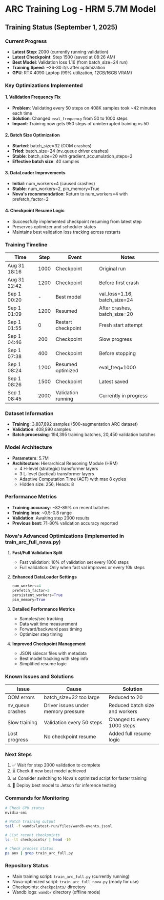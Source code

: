 # ARC Training Log - HRM 5.7M Model

## Training Status (September 1, 2025)

### Current Progress
- **Latest Step**: 2000 (currently running validation)
- **Latest Checkpoint**: Step 1500 (saved at 08:26 AM)
- **Best Model**: Validation loss 1.16 (from batch_size=24 run)
- **Training Speed**: ~26-30 it/s after optimization
- **GPU**: RTX 4090 Laptop (99% utilization, 12GB/16GB VRAM)

### Key Optimizations Implemented

#### 1. Validation Frequency Fix
- **Problem**: Validating every 50 steps on 408K samples took ~42 minutes each time
- **Solution**: Changed `eval_frequency` from 50 to 1000 steps
- **Impact**: Training now gets 950 steps of uninterrupted training vs 50

#### 2. Batch Size Optimization
- **Started**: batch_size=32 (OOM crashes)
- **Tried**: batch_size=24 (nv_queue driver crashes)
- **Stable**: batch_size=20 with gradient_accumulation_steps=2
- **Effective batch size**: 40 samples

#### 3. DataLoader Improvements
- **Initial**: num_workers=4 (caused crashes)
- **Stable**: num_workers=2, pin_memory=True
- **Nova's recommendation**: Return to num_workers=4 with prefetch_factor=2

#### 4. Checkpoint Resume Logic
- Successfully implemented checkpoint resuming from latest step
- Preserves optimizer and scheduler states
- Maintains best validation loss tracking across restarts

### Training Timeline

| Time | Step | Event | Notes |
|------|------|-------|-------|
| Aug 31 18:16 | 1000 | Checkpoint | Original run |
| Aug 31 22:42 | 1200 | Checkpoint | Before first crash |
| Sep 1 00:20 | - | Best model | val_loss=1.16, batch_size=24 |
| Sep 1 01:09 | 1200 | Resumed | After crashes, batch_size=20 |
| Sep 1 01:55 | 0 | Restart checkpoint | Fresh start attempt |
| Sep 1 04:46 | 200 | Checkpoint | Slow progress |
| Sep 1 07:38 | 400 | Checkpoint | Before stopping |
| Sep 1 08:24 | 1200 | Resumed optimized | eval_freq=1000 |
| Sep 1 08:26 | 1500 | Checkpoint | Latest saved |
| Sep 1 08:45 | 2000 | Validation running | Currently in progress |

### Dataset Information
- **Training**: 3,887,892 samples (500-augmentation ARC dataset)
- **Validation**: 408,990 samples
- **Batch processing**: 194,395 training batches, 20,450 validation batches

### Model Architecture
- **Parameters**: 5.7M
- **Architecture**: Hierarchical Reasoning Module (HRM)
  - 4 H-level (strategic) transformer layers
  - 3 L-level (tactical) transformer layers
  - Adaptive Computation Time (ACT) with max 8 cycles
  - Hidden size: 256, Heads: 8

### Performance Metrics
- **Training accuracy**: ~82-89% on recent batches
- **Training loss**: ~0.5-0.8 range
- **Validation**: Awaiting step 2000 results
- **Previous best**: 71-80% validation accuracy reported

### Nova's Advanced Optimizations (Implemented in train_arc_full_nova.py)

1. **Fast/Full Validation Split**
   - Fast validation: 10% of validation set every 1000 steps
   - Full validation: Only when fast val improves or every 10k steps
   
2. **Enhanced DataLoader Settings**
   ```python
   num_workers=4
   prefetch_factor=2
   persistent_workers=True
   pin_memory=True
   ```

3. **Detailed Performance Metrics**
   - Samples/sec tracking
   - Data wait time measurement
   - Forward/backward pass timing
   - Optimizer step timing

4. **Improved Checkpoint Management**
   - JSON sidecar files with metadata
   - Best model tracking with step info
   - Simplified resume logic

### Known Issues and Solutions

| Issue | Cause | Solution |
|-------|-------|----------|
| OOM errors | batch_size=32 too large | Reduced to 20 |
| nv_queue crashes | Driver issues under memory pressure | Reduced batch size and workers |
| Slow training | Validation every 50 steps | Changed to every 1000 steps |
| Lost progress | No checkpoint resume | Added full resume logic |

### Next Steps
1. ✅ Wait for step 2000 validation to complete
2. ⏳ Check if new best model achieved
3. 📊 Consider switching to Nova's optimized script for faster training
4. 🚀 Deploy best model to Jetson for inference testing

### Commands for Monitoring
```bash
# Check GPU status
nvidia-smi

# Watch training output
tail -f wandb/latest-run/files/wandb-events.jsonl

# List recent checkpoints
ls -lt checkpoints/ | head -10

# Check process status
ps aux | grep train_arc_full.py
```

### Repository Status
- Main training script: `train_arc_full.py` (currently running)
- Nova-optimized script: `train_arc_full_nova.py` (ready for use)
- Checkpoints: `checkpoints/` directory
- Wandb logs: `wandb/` directory (offline mode)
